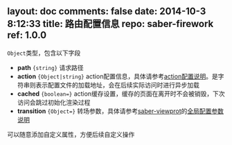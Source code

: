 layout: doc
comments: false
date: 2014-10-3 8:12:33
title: 路由配置信息
repo: saber-firework
ref: 1.0.0
---

`Object`类型，包含以下字段

* **path** `{string}` 请求路径
* **action** `{Object|string}` action配置信息，具体请参考[action配置说明](action.md#configure)。是字符串则表示配置文件的加载地址，会在后续实际访问时进行异步加载
* **cached** `{boolean=}` action缓存设置，缓存的页面在离开时不会被销毁，下次访问会跳过初始化渲染过程
* **transition** `{Object=}` 转场参数，具体请参考[saber-viewprot](https://github.com/ecomfe/saber-viewport)的[全局配置参数说明](https://github.com/ecomfe/saber-viewport#initele-options)

可以随意添加自定义属性，方便后续自定义操作